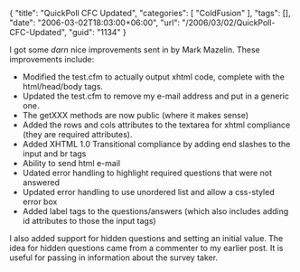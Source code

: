 {
	"title": "QuickPoll CFC Updated",
	"categories": [
		"ColdFusion"
	],
	"tags": [],
	"date": "2006-03-02T18:03:00+06:00",
	"url": "/2006/03/02/QuickPoll-CFC-Updated",
	"guid": "1134"
}

I got some <i>darn</i> nice improvements sent in by Mark Mazelin. These improvements include:

<ul>
<li>Modified the test.cfm to actually output xhtml code, complete with the html/head/body tags.
<li>Updated the test.cfm to remove my e-mail address and put in a generic one. 
<li>The getXXX methods are now public (where it makes sense)
<li>Added the rows and cols attributes to the textarea for xhtml compliance (they are required attributes).
<li>Added XHTML 1.0 Transitional compliance by adding end slashes to the input and br tags
<li>Ability to send html e-mail
<li>Udated error handling to highlight required questions that were not answered
<li>Updated error handling to use unordered list and allow a css-styled error box
<li>Added label tags to the questions/answers (which also includes adding id attributes to those the input tags)
</ul>

I also added support for hidden questions and setting an initial value. The idea for hidden questions came from a commenter to my earlier post. It is useful for passing in information about the survey taker.